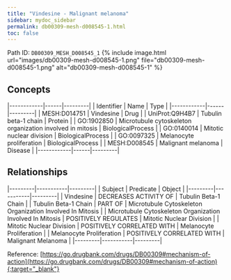 ```yaml
---
title: "Vindesine - Malignant melanoma"
sidebar: mydoc_sidebar
permalink: db00309-mesh-d008545-1.html
toc: false 
---
```



Path ID: `DB00309_MESH_D008545_1`
{% include image.html url="images/db00309-mesh-d008545-1.png" file="db00309-mesh-d008545-1.png" alt="db00309-mesh-d008545-1" %}

## Concepts

|------------|------|---------|
| Identifier | Name | Type    |
|------------|------|---------|
| MESH:D014751 | Vindesine | Drug |
| UniProt:Q9H4B7 | Tubulin beta-1 chain | Protein |
| GO:1902850 | Microtubule cytoskeleton organization involved in mitosis | BiologicalProcess |
| GO:0140014 | Mitotic nuclear division | BiologicalProcess |
| GO:0097325 | Melanocyte proliferation | BiologicalProcess |
| MESH:D008545 | Malignant melanoma | Disease |
|------------|------|---------|

## Relationships

|---------|-----------|---------|
| Subject | Predicate | Object  |
|---------|-----------|---------|
| Vindesine | DECREASES ACTIVITY OF | Tubulin Beta-1 Chain |
| Tubulin Beta-1 Chain | PART OF | Microtubule Cytoskeleton Organization Involved In Mitosis |
| Microtubule Cytoskeleton Organization Involved In Mitosis | POSITIVELY REGULATES | Mitotic Nuclear Division |
| Mitotic Nuclear Division | POSITIVELY CORRELATED WITH | Melanocyte Proliferation |
| Melanocyte Proliferation | POSITIVELY CORRELATED WITH | Malignant Melanoma |
|---------|-----------|---------|

Reference: [https://go.drugbank.com/drugs/DB00309#mechanism-of-action](https://go.drugbank.com/drugs/DB00309#mechanism-of-action){:target="_blank"}